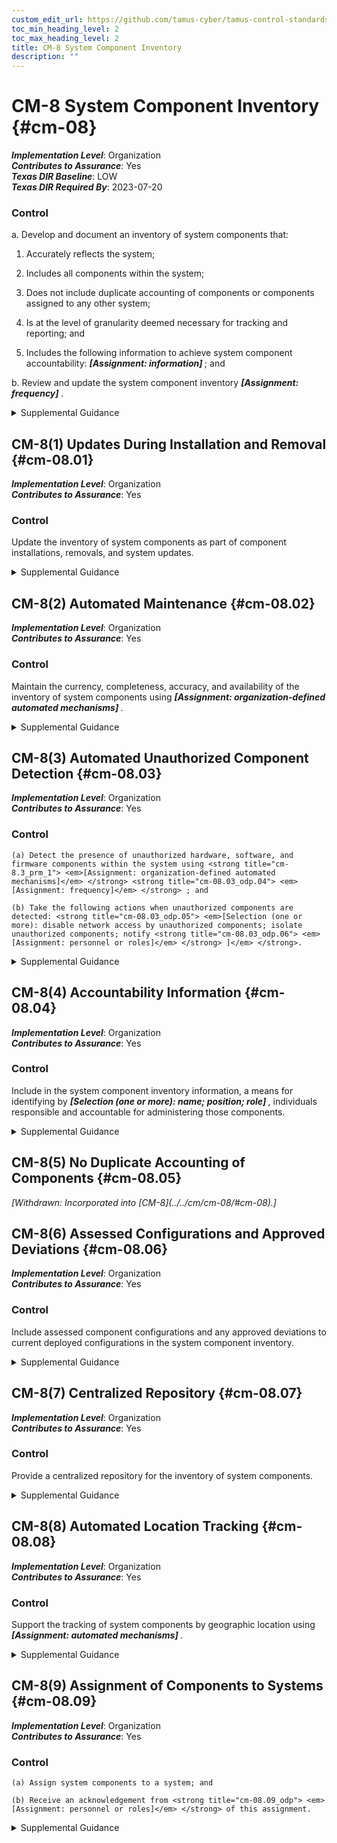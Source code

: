 ```yaml
---
custom_edit_url: https://github.com/tamus-cyber/tamus-control-standards/tree/main/content/tamus.edu/TAMUS_profile.xml
toc_min_heading_level: 2
toc_max_heading_level: 2
title: CM-8 System Component Inventory
description: ""
---
```


# CM-8 System Component Inventory {#cm-08}

_**Implementation Level**_: Organization\
_**Contributes to Assurance**_: Yes\
_**Texas DIR Baseline**_: LOW\
_**Texas DIR Required By**_: 2023-07-20

### Control

a. Develop and document an inventory of system components that:

1. Accurately reflects the system;

2. Includes all components within the system;

3. Does not include duplicate accounting of components or components assigned to any other system;

4. Is at the level of granularity deemed necessary for tracking and reporting; and

5. Includes the following information to achieve system component accountability: <strong title="cm-08_odp.01"> <em>[Assignment: information]</em> </strong> ; and

b. Review and update the system component inventory <strong title="cm-08_odp.02"> <em>[Assignment: frequency]</em> </strong>.

<details>
  <summary>Supplemental Guidance</summary>

System components are discrete, identifiable information technology assets that include hardware, software, and firmware. Organizations may choose to implement centralized system component inventories that include components from all organizational systems. In such situations, organizations ensure that the inventories include system-specific information required for component accountability. The information necessary for effective accountability of system components includes the system name, software owners, software version numbers, hardware inventory specifications, software license information, and for networked components, the machine names and network addresses across all implemented protocols (e.g., IPv4, IPv6). Inventory specifications include date of receipt, cost, model, serial number, manufacturer, supplier information, component type, and physical location.

</details>

## CM-8(1) Updates During Installation and Removal {#cm-08.01}

_**Implementation Level**_: Organization\
_**Contributes to Assurance**_: Yes

### Control

Update the inventory of system components as part of component installations, removals, and system updates.

<details>
  <summary>Supplemental Guidance</summary>

Organizations can improve the accuracy, completeness, and consistency of system component inventories if the inventories are updated as part of component installations or removals or during general system updates. If inventories are not updated at these key times, there is a greater likelihood that the information will not be appropriately captured and documented. System updates include hardware, software, and firmware components.

</details>

## CM-8(2) Automated Maintenance {#cm-08.02}

_**Implementation Level**_: Organization\
_**Contributes to Assurance**_: Yes

### Control

Maintain the currency, completeness, accuracy, and availability of the inventory of system components using <strong title="cm-8.2_prm_1"> <em>[Assignment: organization-defined automated mechanisms]</em> </strong>.

<details>
  <summary>Supplemental Guidance</summary>

Organizations maintain system inventories to the extent feasible. For example, virtual machines can be difficult to monitor because such machines are not visible to the network when not in use. In such cases, organizations maintain as up-to-date, complete, and accurate an inventory as is deemed reasonable. Automated maintenance can be achieved by the implementation of <a xmlns="http://csrc.nist.gov/ns/oscal/1.0" href="#cm-2.2">CM-2(2)</a> for organizations that combine system component inventory and baseline configuration activities.

</details>

## CM-8(3) Automated Unauthorized Component Detection {#cm-08.03}

_**Implementation Level**_: Organization\
_**Contributes to Assurance**_: Yes

### Control

    (a) Detect the presence of unauthorized hardware, software, and firmware components within the system using <strong title="cm-8.3_prm_1"> <em>[Assignment: organization-defined automated mechanisms]</em> </strong> <strong title="cm-08.03_odp.04"> <em>[Assignment: frequency]</em> </strong> ; and

    (b) Take the following actions when unauthorized components are detected: <strong title="cm-08.03_odp.05"> <em>[Selection (one or more): disable network access by unauthorized components; isolate unauthorized components; notify <strong title="cm-08.03_odp.06"> <em>[Assignment: personnel or roles]</em> </strong> ]</em> </strong>.

<details>
  <summary>Supplemental Guidance</summary>

Automated unauthorized component detection is applied in addition to the monitoring for unauthorized remote connections and mobile devices. Monitoring for unauthorized system components may be accomplished on an ongoing basis or by the periodic scanning of systems for that purpose. Automated mechanisms may also be used to prevent the connection of unauthorized components (see <a xmlns="http://csrc.nist.gov/ns/oscal/1.0" href="#cm-7.9">CM-7(9)</a> ). Automated mechanisms can be implemented in systems or in separate system components. When acquiring and implementing automated mechanisms, organizations consider whether such mechanisms depend on the ability of the system component to support an agent or supplicant in order to be detected since some types of components do not have or cannot support agents (e.g., IoT devices, sensors). Isolation can be achieved , for example, by placing unauthorized system components in separate domains or subnets or quarantining such components. This type of component isolation is commonly referred to as <q xmlns="http://csrc.nist.gov/ns/oscal/1.0">sandboxing.</q> 

</details>

## CM-8(4) Accountability Information {#cm-08.04}

_**Implementation Level**_: Organization\
_**Contributes to Assurance**_: Yes

### Control

Include in the system component inventory information, a means for identifying by <strong title="cm-08.04_odp"> <em>[Selection (one or more): name; position; role]</em> </strong> , individuals responsible and accountable for administering those components.

<details>
  <summary>Supplemental Guidance</summary>

Identifying individuals who are responsible and accountable for administering system components ensures that the assigned components are properly administered and that organizations can contact those individuals if some action is required (e.g., when the component is determined to be the source of a breach, needs to be recalled or replaced, or needs to be relocated).

</details>

## CM-8(5) No Duplicate Accounting of Components {#cm-08.05}


<prop xmlns="http://csrc.nist.gov/ns/oscal/1.0" name="status" value="withdrawn">
               <em>[Withdrawn: Incorporated into [CM-8](../../cm/cm-08/#cm-08).]</em>
            </prop>
            

## CM-8(6) Assessed Configurations and Approved Deviations {#cm-08.06}

_**Implementation Level**_: Organization\
_**Contributes to Assurance**_: Yes

### Control

Include assessed component configurations and any approved deviations to current deployed configurations in the system component inventory.

<details>
  <summary>Supplemental Guidance</summary>

Assessed configurations and approved deviations focus on configuration settings established by organizations for system components, the specific components that have been assessed to determine compliance with the required configuration settings, and any approved deviations from established configuration settings.

</details>

## CM-8(7) Centralized Repository {#cm-08.07}

_**Implementation Level**_: Organization\
_**Contributes to Assurance**_: Yes

### Control

Provide a centralized repository for the inventory of system components.

<details>
  <summary>Supplemental Guidance</summary>

Organizations may implement centralized system component inventories that include components from all organizational systems. Centralized repositories of component inventories provide opportunities for efficiencies in accounting for organizational hardware, software, and firmware assets. Such repositories may also help organizations rapidly identify the location and responsible individuals of components that have been compromised, breached, or are otherwise in need of mitigation actions. Organizations ensure that the resulting centralized inventories include system-specific information required for proper component accountability.

</details>

## CM-8(8) Automated Location Tracking {#cm-08.08}

_**Implementation Level**_: Organization\
_**Contributes to Assurance**_: Yes

### Control

Support the tracking of system components by geographic location using <strong title="cm-08.08_odp"> <em>[Assignment: automated mechanisms]</em> </strong>.

<details>
  <summary>Supplemental Guidance</summary>

The use of automated mechanisms to track the location of system components can increase the accuracy of component inventories. Such capability may help organizations rapidly identify the location and responsible individuals of system components that have been compromised, breached, or are otherwise in need of mitigation actions. The use of tracking mechanisms can be coordinated with senior agency officials for privacy if there are implications that affect individual privacy.

</details>

## CM-8(9) Assignment of Components to Systems {#cm-08.09}

_**Implementation Level**_: Organization\
_**Contributes to Assurance**_: Yes

### Control

    (a) Assign system components to a system; and

    (b) Receive an acknowledgement from <strong title="cm-08.09_odp"> <em>[Assignment: personnel or roles]</em> </strong> of this assignment.

<details>
  <summary>Supplemental Guidance</summary>

System components that are not assigned to a system may be unmanaged, lack the required protection, and become an organizational vulnerability.

</details>

